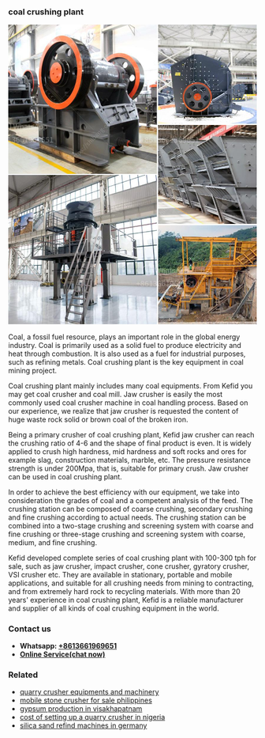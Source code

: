 <h3>coal crushing plant</h3><img src='1704951542.jpg' alt=''><p>Coal, a fossil fuel resource, plays an important role in the global energy industry. Coal is primarily used as a solid fuel to produce electricity and heat through combustion. It is also used as a fuel for industrial purposes, such as refining metals. Coal crushing plant is the key equipment in coal mining project.</p><p>Coal crushing plant mainly includes many coal equipments. From Kefid you may get coal crusher and coal mill. Jaw crusher is easily the most commonly used coal crusher machine in coal handling process. Based on our experience, we realize that jaw crusher is requested the content of huge waste rock solid or brown coal of the broken iron.</p><p>Being a primary crusher of coal crushing plant, Kefid jaw crusher can reach the crushing ratio of 4-6 and the shape of final product is even. It is widely applied to crush high hardness, mid hardness and soft rocks and ores for example slag, construction materials, marble, etc. The pressure resistance strength is under 200Mpa, that is, suitable for primary crush. Jaw crusher can be used in coal crushing plant.</p><p>In order to achieve the best efficiency with our equipment, we take into consideration the grades of coal and a competent analysis of the feed. The crushing station can be composed of coarse crushing, secondary crushing and fine crushing according to actual needs. The crushing station can be combined into a two-stage crushing and screening system with coarse and fine crushing or three-stage crushing and screening system with coarse, medium, and fine crushing.</p><p>Kefid developed complete series of coal crushing plant with 100-300 tph for sale, such as jaw crusher, impact crusher, cone crusher, gyratory crusher, VSI crusher etc. They are available in stationary, portable and mobile applications, and suitable for all crushing needs from mining to contracting, and from extremely hard rock to recycling materials. With more than 20 years' experience in coal crushing plant, Kefid is a reliable manufacturer and supplier of all kinds of coal crushing equipment in the world.</p><h3>Contact us</h3><ul><li><strong>Whatsapp:&nbsp;<a href="https://wa.me/8613661969651">+8613661969651</a></strong></li><li><a href="https://swt.shibang-china.com/?git&amp;zhl&amp;coal crushing plant"><strong>Online Service(chat now)</strong></a></li></ul><h3>Related</h3><ul><li><a href='quarry crusher equipments and machinery.md'>quarry crusher equipments and machinery</a></li><li><a href='mobile stone crusher for sale philippines.md'>mobile stone crusher for sale philippines</a></li><li><a href='gypsum production in visakhapatnam.md'>gypsum production in visakhapatnam</a></li><li><a href='cost of setting up a quarry crusher in nigeria.md'>cost of setting up a quarry crusher in nigeria</a></li><li><a href='silica sand refind machines in germany.md'>silica sand refind machines in germany</a></li></ul>